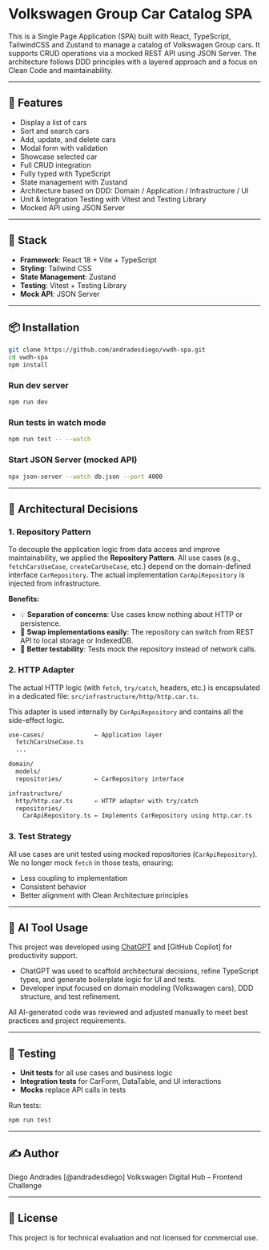 # Volkswagen Group Car Catalog SPA

This is a Single Page Application (SPA) built with React, TypeScript, TailwindCSS and Zustand to manage a catalog of Volkswagen Group cars. It supports CRUD operations via a mocked REST API using JSON Server. The architecture follows DDD principles with a layered approach and a focus on Clean Code and maintainability.

---

## 🚀 Features

- Display a list of cars
- Sort and search cars
- Add, update, and delete cars
- Modal form with validation
- Showcase selected car
- Full CRUD integration
- Fully typed with TypeScript
- State management with Zustand
- Architecture based on DDD: Domain / Application / Infrastructure / UI
- Unit & Integration Testing with Vitest and Testing Library
- Mocked API using JSON Server

---

## 🧠 Stack

- **Framework**: React 18 + Vite + TypeScript
- **Styling**: Tailwind CSS
- **State Management**: Zustand
- **Testing**: Vitest + Testing Library
- **Mock API**: JSON Server

---

## 📦 Installation

```bash
git clone https://github.com/andradesdiego/vwdh-spa.git
cd vwdh-spa
npm install
```

### Run dev server

```bash
npm run dev
```

### Run tests in watch mode

```bash
npm run test -- --watch
```

### Start JSON Server (mocked API)

```bash
npx json-server --watch db.json --port 4000
```

---

## 📐 Architectural Decisions

### 1. Repository Pattern

To decouple the application logic from data access and improve maintainability, we applied the **Repository Pattern**. All use cases (e.g., `fetchCarsUseCase`, `createCarUseCase`, etc.) depend on the domain-defined interface `CarRepository`. The actual implementation `CarApiRepository` is injected from infrastructure.

**Benefits:**

- 💡 **Separation of concerns**: Use cases know nothing about HTTP or persistence.
- 🔁 **Swap implementations easily**: The repository can switch from REST API to local storage or IndexedDB.
- 🧪 **Better testability**: Tests mock the repository instead of network calls.

### 2. HTTP Adapter

The actual HTTP logic (with `fetch`, `try/catch`, headers, etc.) is encapsulated in a dedicated file:
`src/infrastructure/http/http.car.ts`.

This adapter is used internally by `CarApiRepository` and contains all the side-effect logic.

```txt
use-cases/              ← Application layer
  fetchCarsUseCase.ts
  ...

domain/
  models/
  repositories/         ← CarRepository interface

infrastructure/
  http/http.car.ts      ← HTTP adapter with try/catch
  repositories/
    CarApiRepository.ts ← Implements CarRepository using http.car.ts
```

### 3. Test Strategy

All use cases are unit tested using mocked repositories (`CarApiRepository`).
We no longer mock `fetch` in those tests, ensuring:

- Less coupling to implementation
- Consistent behavior
- Better alignment with Clean Architecture principles

---

## 🤖 AI Tool Usage

This project was developed using [ChatGPT](https://chat.openai.com/) and [GitHub Copilot] for productivity support.

- ChatGPT was used to scaffold architectural decisions, refine TypeScript types, and generate boilerplate logic for UI and tests.
- Developer input focused on domain modeling (Volkswagen cars), DDD structure, and test refinement.

All AI-generated code was reviewed and adjusted manually to meet best practices and project requirements.

---

## 🧪 Testing

- **Unit tests** for all use cases and business logic
- **Integration tests** for CarForm, DataTable, and UI interactions
- **Mocks** replace API calls in tests

Run tests:

```bash
npm run test
```

---

## ✍️ Author

Diego Andrades [@andradesdiego]
Volkswagen Digital Hub – Frontend Challenge

---

## 📄 License

This project is for technical evaluation and not licensed for commercial use.
